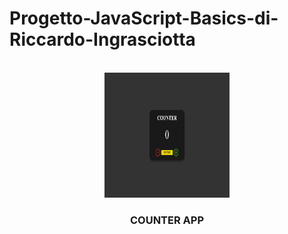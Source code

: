 # Progetto-JavaScript-Basics-di-Riccardo-Ingrasciotta

<br/>
<div align="center">
  <a href="https://mywebcounterapp.netlify.app/">
    <img src="./img/img_readme.png" alt="Logo" width="200" height="200">
  </a>

  <h3 align="center">COUNTER APP</h3>

</div>
